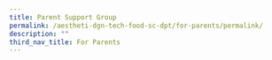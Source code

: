 ```yaml
---
title: Parent Support Group
permalink: /aestheti-dgn-tech-food-sc-dpt/for-parents/permalink/
description: ""
third_nav_title: For Parents
---
```

